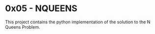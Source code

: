 # 0x05 - NQUEENS
This project contains the python implementation of the solution to the N Queens Problem.